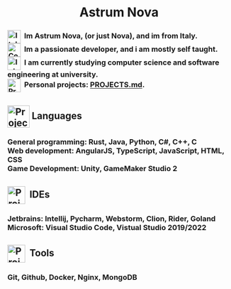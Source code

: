<h1 align="center">Astrum Nova</h1>

<div align="center">
  <h3 align="left">
    <img title="Italy" align="center" style="height: 30px" src="https://images.emojiterra.com/twitter/v13.1/512px/1f1ee-1f1f9.png"/>&nbsp   
    Im Astrum Nova, (or just Nova), and im from Italy.<br>
    <img title="Coding" align="center" style="height: 30px; width: 30px" src="https://cdn-icons-png.flaticon.com/512/2010/2010957.png"/>&nbsp
    Im a passionate developer, and i am mostly self taught.<br>
    <img title="Interests" align="center" style="height: 30px" src="https://cdn-icons-png.flaticon.com/256/3534/3534033.png"/>&nbsp
    I am currently studying computer science and software engineering at university.<br>
    <img title="Projects" align="center" style="height: 30px" src="https://i.pinimg.com/originals/23/29/50/232950c6bddcea84d3415e0ed646dd16.png"/>&nbsp
    Personal projects: <a href="https://github.com/astrum-nova/astrum-nova/blob/main/PROJECTS.md">PROJECTS.md</a>.<br>
  </h3>
</div>
<h2><img title="Projects" align="center" style="height: 50px" src="https://cdn-icons-png.freepik.com/256/2721/2721593.png?semt=ais_hybrid"/>&nbspLanguages</h2>
<div align="center">
  <h3 align="left">
    General programming: Rust, Java, Python, C#, C++, C <br>
    Web development: AngularJS, TypeScript, JavaScript, HTML, CSS <br>
    Game Development: Unity, GameMaker Studio 2
  </h3>
</div>
<h2><img title="Projects" align="center" style="height: 40px" src="https://upload.wikimedia.org/wikipedia/commons/thumb/9/9a/Visual_Studio_Code_1.35_icon.svg/512px-Visual_Studio_Code_1.35_icon.svg.png?20210804221519"/>&nbsp IDEs</h2>
<div align="center">
  <h3 align="left">
    Jetbrains: Intellij, Pycharm, Webstorm, Clion, Rider, Goland <br>
    Microsoft: Visual Studio Code, Vistual Studio 2019/2022 <br>
  </h3>
</div>
<h2><img title="Projects" align="center" style="height: 40px" src="https://camo.githubusercontent.com/a3ad569a4f81d9e4faf06f09f1ee1786e199b53c31b2bdd34bf6b4f3fdebb1fa/68747470733a2f2f6769742d73636d2e636f6d2f696d616765732f6c6f676f732f646f776e6c6f6164732f4769742d49636f6e2d31373838432e706e67"/>&nbsp Tools</h2>
<div align="center">
  <h3 align="left">
    Git, Github, Docker, Nginx, MongoDB
  </h3>
</div>
